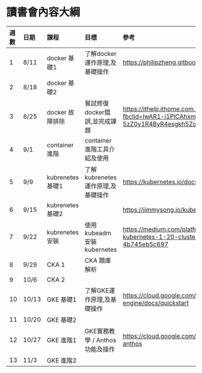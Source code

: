 # 讀書會內容大綱

週數	|日期 |課程	|目標 |參考
:---|:---|:---|:---|:---
1 |8/11	|docker 基礎1	|了解docker運作原理,及基礎操作	|https://philipzheng.gitbook.io/docker_practice/
2 |8/18	|docker 基礎2	|	
3 |8/25	|docker 故障排除	|嘗試修復docker錯誤,並完成課題	|https://ithelp.ithome.com.tw/articles/10257226?fbclid=IwAR1-i1PlCAhxmAR-5zZ0y1R4ByR4esgkh5Zo1BsBPIvCw5wGwQCMZSCrugk
4 |9/1	|container 進階	|container 進階工具介紹及使用	|
5 |9/9	|kubrenetes 基礎1	|了解kubrenetes運作原理,及基礎操作	|https://kubernetes.io/docs/home/
6 |9/15	|kubrenetes 基礎2	|	|https://jimmysong.io/kubernetes-handbook/
7 |9/22	|kubrenetes 安裝	 |使用kubeadm安裝kubernetes	|https://medium.com/platformer-blog/building-a-kubernetes-1-20-cluster-with-kubeadm-4b745eb5c697
8 |9/29	|CKA 1	|CKA 題庫解析 |	
9 |10/6	|CKA 2	|	          |
10 |10/13	|GKE 基礎1	|了解GKE運作原理,及基礎操作	|https://cloud.google.com/kubernetes-engine/docs/quickstart
11 |10/20	|GKE 基礎2	|	|
12 |10/27	|GKE 進階1	|GKE實務教學 / Anthos功能及操作	|https://cloud.google.com/anthos/docs/tutorials/explore-anthos
13 |11/3	|GKE 進階2	|	|